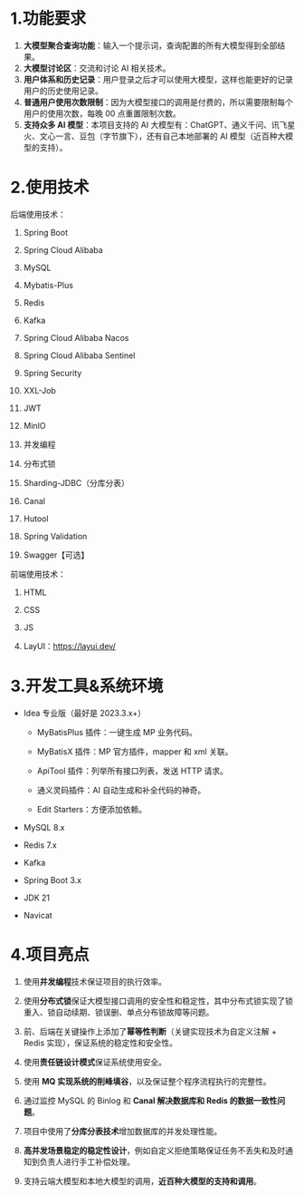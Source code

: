 # 1.功能要求

1. **大模型聚合查询功能**：输入一个提示词，查询配置的所有大模型得到全部结果。
2. **大模型讨论区**：交流和讨论 AI 相关技术。
3. **用户体系和历史记录**：用户登录之后才可以使用大模型，这样也能更好的记录用户的历史使用记录。
4. **普通用户使用次数限制**：因为大模型接口的调用是付费的，所以需要限制每个用户的使用次数，每晚 00 点重置限制次数。
5. **支持众多 AI 模型**：本项目支持的 AI 大模型有：ChatGPT、通义千问、讯飞星火、文心一言、豆包（字节旗下），还有自己本地部署的 AI 模型（近百种大模型的支持）。

# 2.使用技术

后端使用技术：

1. Spring Boot
    
2. Spring Cloud Alibaba
    
3. MySQL
    
4. Mybatis-Plus
    
5. Redis
    
6. Kafka
    
7. Spring Cloud Alibaba Nacos
    
8. Spring Cloud Alibaba Sentinel
    
9. Spring Security
    
10. XXL-Job
    
11. JWT
    
12. MinIO
    
13. 并发编程
    
14. 分布式锁
    
15. Sharding-JDBC（分库分表）
    
16. Canal
    
17. Hutool
    
18. Spring Validation
    
19. Swagger【可选】
    

前端使用技术：

1. HTML
    
2. CSS
    
3. JS
    
4. LayUI：https://layui.dev/
    

# 3.开发工具&系统环境

- Idea 专业版（最好是 2023.3.x+）
    
    - MyBatisPlus 插件：一键生成 MP 业务代码。
        
    - MyBatisX 插件：MP 官方插件，mapper 和 xml 关联。
        
    - ApiTool 插件：列举所有接口列表，发送 HTTP 请求。
        
    - 通义灵码插件：AI 自动生成和补全代码的神奇。
        
    - Edit Starters：方便添加依赖。
        
- MySQL 8.x
    
- Redis 7.x
    
- Kafka
    
- Spring Boot 3.x
    
- JDK 21
    
- Navicat
    

# 4.项目亮点

1. 使用**并发编程**技术保证项目的执行效率。
    
2. 使用**分布式锁**保证大模型接口调用的安全性和稳定性，其中分布式锁实现了锁重入、锁自动续期、锁误删、单点分布锁故障等问题。
    
3. 前、后端在关键操作上添加了**幂等性判断**（关键实现技术为自定义注解 + Redis 实现），保证系统的稳定性和安全性。
    
4. 使用**责任链设计模式**保证系统使用安全。
    
5. 使用 **MQ 实现系统的削峰填谷**，以及保证整个程序流程执行的完整性。
    
6. 通过监控 MySQL 的 Binlog 和 **Canal 解决数据库和 Redis 的数据一致性问题**。
    
7. 项目中使用了**分库分表技术**增加数据库的并发处理性能。
    
8. **高并发场景稳定的稳定性设计**，例如自定义拒绝策略保证任务不丢失和及时通知到负责人进行手工补偿处理。
    
9. 支持云端大模型和本地大模型的调用，**近百种大模型的支持和调用**。